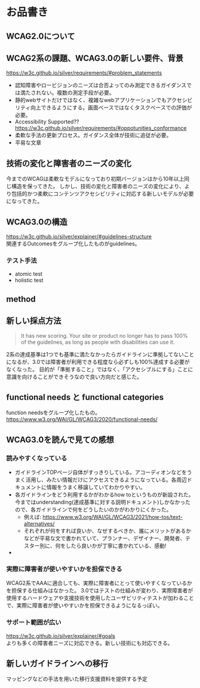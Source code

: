 # お品書き

## WCAG2.0について

## WCAG2系の課題、WCAG3.0の新しい要件、背景

https://w3c.github.io/silver/requirements/#problem_statements

- 認知障害やロービジョンのニーズは合否よってのみ測定できるガイダンスでは満たされない。複数の測定手段が必要。
- 静的webサイトだけではなく、複雑なwebアプリケーションでもアクセシビリティ向上できるようにする。画面ベースではなくタスクベースでの評価が必要。
- Accessibility Supported?? https://w3c.github.io/silver/requirements/#oppotunities_conformance
- 柔軟な手法の更新プロセス。ガイダンス全体が技術に追従が必要。
- 平易な文章

## 技術の変化と障害者のニーズの変化

今までのWCAGは柔軟なモデルになっており初期バージョンはから10年以上同じ構造を保ってきた。 しかし、技術の変化と障害者のニーズの変化により、より包括的かつ柔軟にコンテンツアクセシビリティに対応する新しいモデルが必要になってきた。

## WCAG3.0の構造

https://w3c.github.io/silver/explainer/#guidelines-structure  
関連するOutcomesをグループ化したものがguidelines。

### テスト手法

- atomic test
- holistic test

## method

## 新しい採点方法

> It has new scoring. Your site or product no longer has to pass 100% of the guidelines, as long as people with disabilities can use it.

2系の達成基準は1つでも基準に満たなかったらガイドラインに準拠してないことになるが、3.0では障害者が利用できる程度なら必ずしも100%達成する必要がなくなった。
目的が「準拠すること」ではなく、「アクセシブルにする」ことに意識を向けることができそうなので良い方向だと感じた。

## functional needs と functional categories

function needsをグループ化したもの。
https://www.w3.org/WAI/GL/WCAG3/2020/functional-needs/

## WCAG3.0を読んで見ての感想

### 読みやすくなっている

- ガイドラインTOPページ自体がすっきりしている。アコーディオンなどをうまく活用し、みたい情報だけにアクセスできるようになっている。各周辺ドキュメントに情報をうまく移譲していてわかりやすい。
- 各ガイドラインをどう利用するかがわかるhow toというものが新設された。今まではunderstanding(達成基準に対する説明ドキュメント)しかなかったので、各ガイドラインで何をどうしたいのかがわかりにくかった。
  - 例えば: https://www.w3.org/WAI/GL/WCAG3/2021/how-tos/text-alternatives/
  - それぞれが何をすれば良いか、なぜするべきか、誰にメリットがあるかなどが平易な文で書かれていて、プランナー、デザイナー、開発者、テスター別に、何をしたら良いかが丁寧に書かれている、感動!
-

### 実際に障害者が使いやすいかを担保できる

WCAG2系でAAAに適合しても、実際に障害者にとって使いやすくなっているかを担保する仕組みはなかった。
3.0ではテストの仕組みが変わり、実際障害者が使用するハードウェアや支援技術を使用したユーザビリティテストが加わることで、実際に障害者が使いやすいかを担保できるようになるっぽい。

### サポート範囲が広い

https://w3c.github.io/silver/explainer/#goals  
よりも多くの障害者ニーズに対応できる。新しい技術にも対応できる。

## 新しいガイドラインへの移行

マッピングなどの手法を用いた移行支援資料を提供する予定

